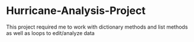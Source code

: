 # Hurricane-Analysis-Project
This project required me to work with dictionary methods and list methods as well as loops to edit/analyze data
